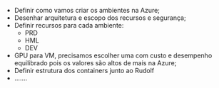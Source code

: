- Definir como vamos criar os ambientes na Azure;
- Desenhar arquitetura e escopo dos recursos e segurança;
- Definir recursos para cada ambiente:
	- PRD
	- HML
	- DEV
- GPU para VM, precisamos escolher uma com custo e desempenho equilibrado pois os valores são altos de mais na Azure;
- Definir estrutura dos containers junto ao Rudolf 
- .......